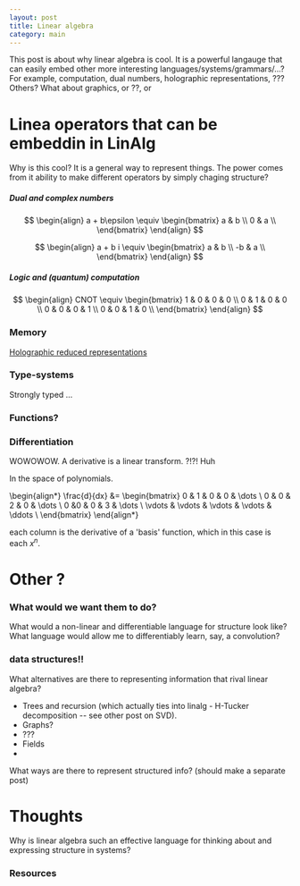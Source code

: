 ```yaml
---
layout: post
title: Linear algebra
category: main
---
```



This post is about why linear algebra is cool. It is a powerful langauge that can easily embed other more interesting languages/systems/grammars/...? For example, computation, dual numbers, holographic representations, ???
Others? What about graphics, or ??, or 


# Linea operators that can be embeddin in LinAlg

Why is this cool? It is a general way to represent things. The power comes from it ability to make different operators by simply chaging structure?

##### Dual and complex numbers

$$
\begin{align}
a + b\epsilon \equiv
\begin{bmatrix}
a & b \\
0 & a \\
\end{bmatrix}
\end{align}
$$

$$
\begin{align}
a + b i \equiv
\begin{bmatrix}
a & b \\
-b & a \\
\end{bmatrix}
\end{align}
$$

##### Logic and (quantum) computation


$$
\begin{align}
CNOT \equiv
\begin{bmatrix}
1 & 0 & 0 & 0 \\
0 & 1 & 0 & 0 \\
0 & 0 & 0 & 1 \\
0 & 0 & 1 & 0 \\
\end{bmatrix}
\end{align}
$$

### Memory

[Holographic reduced representations](http://www2.fiit.stuba.sk/~kvasnicka/CognitiveScience/6.prednaska/plate.ieee95.pdf)



### Type-systems

Strongly typed …


### Functions?



### Differentiation

WOWOWOW. A derivative is a linear transform. ?!?! Huh

In the space of polynomials.

\begin{align*}
\frac{d}{dx} &= \begin{bmatrix}
0 & 1 & 0 & 0 & \dots \\
0 & 0 & 2 & 0 &  \dots \\
0 &0 & 0 & 3 & \dots \\
\vdots & \vdots & \vdots & \vdots & \ddots \\
\end{bmatrix}
\end{align*}

each column is the derivative of a 'basis' function, which in this case is each $x^n$.


# Other ?

### What would we want them to do?

What would a non-linear and differentiable language for structure look like? What language would allow me to differentiably learn, say, a convolution? 


### data structures!!

What alternatives are there to representing information that rival linear algebra? 
* Trees and recursion (which actually ties into linalg - H-Tucker decomposition -- see other post on SVD).
* Graphs?
* ???
* Fields
* 

What ways are there to represent structured info? (should make a separate post)


# Thoughts

Why is linear algebra such an effective language for thinking about and expressing structure in systems? 


### Resources 


